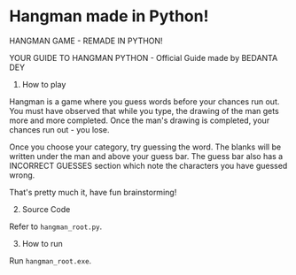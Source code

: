 # Hangman made in Python!

HANGMAN GAME - REMADE IN PYTHON!


YOUR GUIDE TO HANGMAN PYTHON - Official Guide made by BEDANTA DEY



1. How to play

Hangman is a game where you guess words before your chances run out. You must have observed that while you type, the drawing of the man gets more and more completed. Once the man's drawing is completed, your chances run out - you lose.

Once you choose your category, try guessing the word. The blanks will be written under the man and above your guess bar. The guess bar also has a INCORRECT GUESSES section which note the characters you have guessed wrong.

That's pretty much it, have fun brainstorming!



2. Source Code

Refer to `hangman_root.py`.


3. How to run

Run `hangman_root.exe`.
